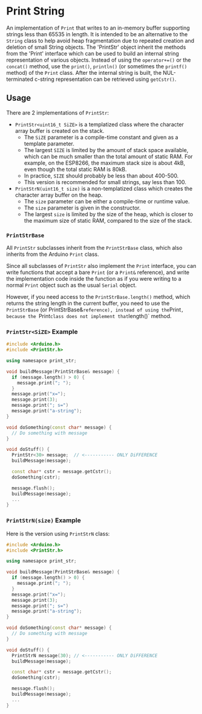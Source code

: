 # Print String

An implementation of `Print` that writes to an in-memory buffer supporting
strings less than 65535 in length. It is intended to be an alternative to the
`String` class to help avoid heap fragmentation due to repeated creation and
deletion of small String objects. The 'PrintStr' object inherit the methods
from the 'Print' interface which can be used to build an internal string
representation of various objects. Instead of using the `operator+=()` or the
`concat()` method, use the `print()`, `println()` (or sometimes the `printf()`
method) of the `Print` class. After the internal string is built, the
NUL-terminated c-string representation can be retrieved using `getCstr()`.

## Usage

There are 2 implementations of `PrintStr`:

* `PrintStr<uint16_t SiZE>` is a templatized class where the character array
  buffer is created on the stack.
    * The `SiZE` parameter is a compile-time constant and given as a template
      parameter.
    * The largest `SIZE` is limited by the amount of stack space available,
      which can be much smaller than the total amount of static RAM. For
      example, on the ESP8266, the maximum stack size is about 4kB, even though
      the total static RAM is 80kB.
    * In practice, `SIZE` should probably be less than about 400-500.
    * This version is recommended for small strings, say less than 100.
* `PrintStrN(uint16_t size)` is a non-templatized class which creates
  the character array buffer on the heap.
    * The `size` parameter can be either a compile-time or runtime value.
    * The `size` parameter is given in the constructor.
    * The largest `size` is limited by the size of the heap, which is
      closer to the maximum size of static RAM, compared to the size of the
      stack.

### `PrintStrBase`

All `PrintStr` subclasses inherit from the `PrintStrBase` class,
which also inherits from the Arduino `Print` class.

Since all subclasses of `PrintStr` also implement the `Print` interface, you
can write functions that accept a bare `Print` (or a `Print&` reference), and
write the implementation code inside the function as if you were writing to a
normal `Print` object such as the usual `Serial` object.

However, if you need access to the `PrintStrBase.length()` method, which
returns the string length in the current buffer, you need to use the
`PrintStrBase` (or PrintStrBase&` reference), instead of using the
`Print`, because the `Print` class does not implement that `length()` method.

### `PrintStr<SiZE>` Example

```C++
#include <Arduino.h>
#include <PrintStr.h>

using namesapce print_str;

void buildMessage(PrintStrBase& message) {
  if (message.length() > 0) {
    message.print("; ");
  }
  message.print("x=");
  message.print(3);
  message.print("; s=")
  message.print("a-string");
}

void doSomething(const char* message) {
  // Do something with message
}

void doStuff() {
  PrintStr<30> message;  // <----------- ONLY DiFFERENCE
  buildMessage(message);

  const char* cstr = message.getCstr();
  doSomething(cstr);

  message.flush();
  buildMessage(message);
  ...
}
```

### `PrintStrN(size)` Example

Here is the version using `PrintStrN` class:

```C++
#include <Arduino.h>
#include <PrintStr.h>

using namesapce print_str;

void buildMessage(PrintStrBase& message) {
  if (message.length() > 0) {
    message.print("; ");
  }
  message.print("x=");
  message.print(3);
  message.print("; s=")
  message.print("a-string");
}

void doSomething(const char* message) {
  // Do something with message
}

void doStuff() {
  PrintStrN message(30); // <----------- ONLY DiFFERENCE
  buildMessage(message);

  const char* cstr = message.getCstr();
  doSomething(cstr);

  message.flush();
  buildMessage(message);
  ...
}
